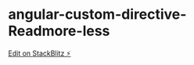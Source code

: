 # angular-custom-directive-Readmore-less

[Edit on StackBlitz ⚡️](https://stackblitz.com/edit/angular-custom-directive-nyub22)